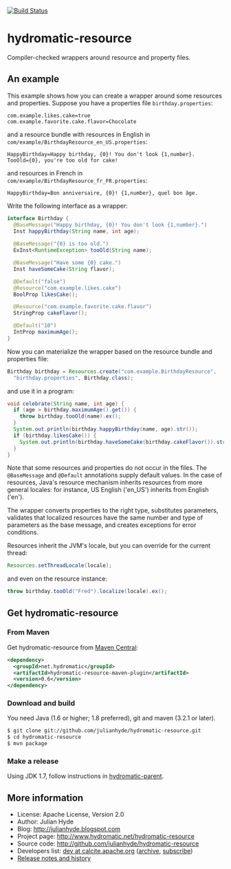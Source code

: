 [![Build Status](https://travis-ci.org/julianhyde/hydromatic-resource.png)](https://travis-ci.org/julianhyde/hydromatic-resource)

# hydromatic-resource

Compiler-checked wrappers around resource and property files.

## An example

This example shows how you can create a wrapper around some resources
and properties. Suppose you have a properties file `birthday.properties`:
                                 
```properties
com.example.likes.cake=true
com.example.favorite.cake.flavor=Chocolate
```

and a resource bundle with resources in English in
`com/example/BirthdayResource_en_US.properties`:

```properties
HappyBirthday=Happy birthday, {0}! You don't look {1,number}.
TooOld={0}, you're too old for cake!
```

and resources in French in `com/example/BirthdayResource_fr_FR.properties`:

```properties
HappyBirthday=Bon anniversaire, {0}! {1,number}, quel bon âge.
```

Write the following interface as a wrapper:

```java
interface Birthday {
  @BaseMessage("Happy birthday, {0}! You don't look {1,number}.")
  Inst happyBirthday(String name, int age);
  
  @BaseMessage("{0} is too old.")
  ExInst<RuntimeException> tooOld(String name);

  @BaseMessage("Have some {0} cake.")
  Inst haveSomeCake(String flavor);

  @Default("false")
  @Resource("com.example.likes.cake")
  BoolProp likesCake();

  @Resource("com.example.favorite.cake.flavor")
  StringProp cakeFlavor(); 

  @Default("10")
  IntProp maximumAge(); 
}
```

Now you can materialize the wrapper based on the resource bundle and
properties file:

```java
Birthday birthday = Resources.create("com.example.BirthdayResource",
  "birthday.properties", Birthday.class);
```

and use it in a program:

```java
void celebrate(String name, int age) {
  if (age > birthday.maximumAge().get()) {
    throw birthday.tooOld(name).ex();
  }
  System.out.println(birthday.happyBirthday(name, age).str());
  if (birthday.likesCake()) {
    System.out.println(birthday.haveSomeCake(birthday.cakeFlavor()).str());
  }
}
```

Note that some resources and properties do not occur in the files.
The `@BaseMessage` and `@Default` annotations supply default values.
In the case of resources, Java's resource mechanism inherits
resources from more general locales: for instance, US English
('en_US') inherits from English ('en').

The wrapper converts properties to the right type, substitutes
parameters, validates that localized resources have the same number
and type of parameters as the base message, and creates exceptions
for error conditions.

Resources inherit the JVM's locale, but you can override for the
current thread:
 
```java
Resources.setThreadLocale(locale);
```

and even on the resource instance:
 
```java
throw birthday.tooOld("Fred").localize(locale).ex();
```

## Get hydromatic-resource

### From Maven

Get hydromatic-resource from
<a href="https://search.maven.org/#search%7Cga%7C1%7Cg%3Anet.hydromatic%20a%3Ahydromatic-resource-maven-plugin">Maven Central</a>:

```xml
<dependency>
  <groupId>net.hydromatic</groupId>
  <artifactId>hydromatic-resource-maven-plugin</artifactId>
  <version>0.6</version>
</dependency>
```

### Download and build

You need Java (1.6 or higher; 1.8 preferred), git and maven (3.2.1 or later).

```bash
$ git clone git://github.com/julianhyde/hydromatic-resource.git
$ cd hydromatic-resource
$ mvn package
```

### Make a release

Using JDK 1.7, follow instructions in
[hydromatic-parent](https://github.com/julianhyde/hydromatic-parent).

## More information

* License: Apache License, Version 2.0
* Author: Julian Hyde
* Blog: http://julianhyde.blogspot.com
* Project page: http://www.hydromatic.net/hydromatic-resource
* Source code: http://github.com/julianhyde/hydromatic-resource
* Developers list: <a href="mailto:dev@calcite.apache.org">dev at calcite.apache.org</a>
  (<a href="http://mail-archives.apache.org/mod_mbox/calcite-dev/">archive</a>,
  <a href="mailto:dev-subscribe@calcite.apache.org">subscribe</a>)
* <a href="HISTORY.md">Release notes and history</a>
